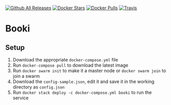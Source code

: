[![Github All Releases](https://img.shields.io/github/downloads/hexcodech/booki/total.svg)]()
[![Docker Stars](https://img.shields.io/docker/stars/hexcode/booki.svg)]()
[![Docker Pulls](https://img.shields.io/docker/pulls/hexcode/booki.svg)]()
[![Travis](https://img.shields.io/travis/hexcodech/booki.svg)]()

# Booki

## Setup
1. Download the appropriate `docker-compose.yml` file
2. Run `docker-compose pull` to download the latest image
3. Run `docker swarm init` to make it a master node or `docker swarm join` to join a swarm
4. Download the `config-sample.json`, edit it and save it in the working directory as `config.json`
5. Run `docker stack deploy -c docker-compose.yml booki` to run the service
